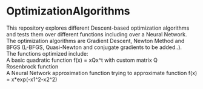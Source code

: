 # OptimizationAlgorithms
This repository explores different Descent-based optimization algorithms and tests them over different functions including over a Neural Network.<br/>
The optimization algorithms are Gradient Descent, Newton Method and BFGS (L-BFGS, Quasi-Newton and conjugate gradients to be added..).<br/>
The functions optimized include:<br/>A basic quadratic function f(x) = xQx^t with custom matrix Q<br/>
Rosenbrock function<br/>
A Neural Network approximation function trying to approximate function f(x) = x*exp(-x1^2-x2^2)
